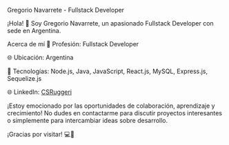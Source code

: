 Gregorio Navarrete - Fullstack Developer


¡Hola! 👋 Soy Gregorio Navarrete, un apasionado Fullstack Developer con sede en Argentina.

Acerca de mí
💼 Profesión: Fullstack Developer

🌐 Ubicación: Argentina

🚀 Tecnologías: Node.js, Java, JavaScript, React.js, MySQL, Express.js, Sequelize.js

🌐 LinkedIn: [CSRuggeri](https://www.linkedin.com/in/gregorio-navarrete/)



¡Estoy emocionado por las oportunidades de colaboración, aprendizaje y crecimiento! No dudes en contactarme para discutir proyectos interesantes o simplemente para intercambiar ideas sobre desarrollo.

¡Gracias por visitar! 💻🚀
